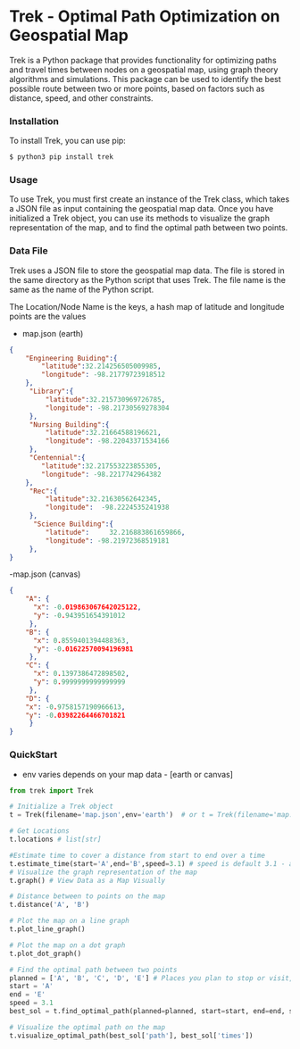 # Trek - Optimal Path Optimization on Geospatial Map

Trek is a Python package that provides functionality for optimizing paths and travel times between nodes on a geospatial map, using graph theory algorithms and simulations. This package can be used to identify the best possible route between two or more points, based on factors such as distance, speed, and other constraints.


### Installation
To install Trek, you can use pip:
```sh
$ python3 pip install trek
```

### Usage
To use Trek, you must first create an instance of the Trek class, which takes a JSON file as input containing the geospatial map data. Once you have initialized a Trek object, you can use its methods to visualize the graph representation of the map, and to find the optimal path between two points.
 
### Data File
Trek uses a JSON file to store the geospatial map data. The file is stored in the same directory as the Python script that uses Trek. The file name is the same as the name of the Python script.

The Location/Node Name is the keys, a hash map of latitude and longitude points are the values

- map.json (earth)
```json
{
    "Engineering Buiding":{
        "latitude":32.214256505009985,
        "longitude": -98.21779723918512
    },
     "Library":{
         "latitude":32.215730969726785,
         "longitude": -98.21730569278304
     },
     "Nursing Building":{
         "latitude":32.21664588196621,
         "longitude": -98.22043371534166
     },
     "Centennial":{
        "latitude":32.217553223855305,
        "longitude": -98.2217742964382
    },
     "Rec":{
         "latitude":32.21630562642345,
         "longitude":  -98.2224535241938
     },
      "Science Building":{
         "latitude":     32.216883861659866, 
         "longitude": -98.21972368519181
     },
}
```
-map.json (canvas)
```json
{
    "A": {
      "x": -0.019863067642025122,
      "y": -0.943951654391012
     }, 
    "B": {
      "x": 0.8559401394488363,
      "y": -0.01622570094196981
     }, 
    "C": {
      "x": 0.1397386472898502, 
      "y": 0.9999999999999999
     }, 
    "D": {
    "x": -0.9758157190966613,
    "y": -0.03982264466701821
     }
}
```
### QuickStart
- env varies depends on your map data - [earth or canvas]
```py
from trek import Trek

# Initialize a Trek object
t = Trek(filename='map.json',env='earth')  # or t = Trek(filename='map.json',env='canvas')
```
```py
# Get Locations
t.locations # list[str]

#Estimate time to cover a distance from start to end over a time
t.estimate_time(start='A',end='B',speed=3.1) # speed is default 3.1 - average walking speed miles per hour - returns in minutes
# Visualize the graph representation of the map
t.graph() # View Data as a Map Visually

# Distance between to points on the map
t.distance('A', 'B')

# Plot the map on a line graph
t.plot_line_graph()

# Plot the map on a dot graph 
t.plot_dot_graph()

# Find the optimal path between two points
planned = ['A', 'B', 'C', 'D', 'E'] # Places you plan to stop or visit, include start and end
start = 'A'
end = 'E'
speed = 3.1
best_sol = t.find_optimal_path(planned=planned, start=start, end=end, speed=speed)

# Visualize the optimal path on the map
t.visualize_optimal_path(best_sol['path'], best_sol['times'])



```

